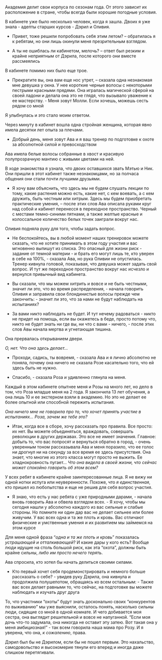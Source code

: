 Академия делит свои корпуса по сезонам года. От этого зависит их расположение в стране, чтобы всегда были хорошие
погодные условия.

В кабинете уже было несколько человек, когда я зашла. Двоих я уже знала - адепты старших курсов - Дэрил и Оливия.

- Привет, тоже решили попробовать себя этим летом? <span class="list-bullet-inline">–</span> обратилась я к ребятам, но
  они лишь окинули меня презрительным взглядом.

- А ты не ошиблась ли кабинетом, мелочь? <span class="list-bullet-inline">–</span> ответ был резким и крайне неприятным
  от Дэрила, после которого они вместе рассмеялись

В кабинете помимо них было еще трое.

- Прекратите вы, она вам еще нос утрет, <span class="list-bullet-inline">–</span> сказала одна незнакомая мне девушка у
  окна. У нее короткие черные волосы с некоторыми пестрыми красными прядями. Она игралась магической сферой на своей
  ладони и делала она это не глядя, что вызывало уважение к ее мастерству. - Меня зовут Молли. Если хочешь, можешь сесть
  рядом со мной

Я улыбнулась и это стало моим ответом.

Через минуту в кабинет вошла одна стройная женщина, которая явно имела десятки лет опыта за плечами.

- Добрый день, меня зовут Ава и я ваш тренер по подготовке к охоте за абсолютной силой и превосходством

Ава имела белые волосы собранные в хвост и красивую полупрозрачную мантию с живыми цветами на ней.

В ходе знакомства я узнала, что двоих оставшихся звать Мэтью и Ник. Они пришли в этот кабинет также незнакомцами, но за
полчаса общения они стали почти лучшими друзьями.

- Я хочу вам объяснить, что здесь мы не будем слушать лекции по тому, какие растения можно есть, какие нет, с кем
  воевать, а с кем дружить, быть честным или хитрым. Здесь мы будем приобретать практические
  умения, <span class="list-bullet-inline">–</span> после этих слов Ава описала руками круг над собой и кабинет
  перенесся в переходное пространство. Черный с местами темно-синими пятнами, а также желтые красные и колоссальное
  количество белых точек заиграли вокруг нас.

Оливия подняла руку для того, чтобы задать вопрос.

- Не беспокойтесь, вы в любой момент наших тренировок можете сказать, что не хотите принимать в этом году участия и вас
  мгновенно выпишут из списка. Это опасный для жизни риск - задание от темной материи - и брать его могут лишь те, кто
  уверен в себе на 100%, - сказала Ава, но рука Оливии не опустилась. Тренер кивнула головой, показывая, что девушка
  может задать свой вопрос. И тут же переходное пространство вокруг нас исчезло и вернулся привычный вид кабинета.

- Вы сказали, что мы можем хитрить и вовсе и не быть честными, значит ли это, что во время распределения, - начала
  говорить Оливия и заправила свои блондинистые волосы прежде чем закончить: - значит ли это, что за нами не будут
  наблюдать на испытаниях?

- За вами никто наблюдать не будет. И тут нечему радоваться - никто не придет на помощь, если вы окажетесь в беде,
  просто потому что, никто не будет знать ни где вы, ни что с вами - ничего, - после этих слов Авы начала мертва и
  угнетающая тишина.

Она прервалась открыванием двери.

_О, нет. Что она здесь делает…_

- Проходи, садись, ты вовремя, - сказала Ава и я лично абсолютно не поняла, почему она ничего не сказала Розе касательно
  того, что ей здесь быть не нужно.

- Спасибо, - сказала Роза и удивленно глянула на меня.

Каждый в этом кабинете опытнее меня и Розы на много лет, но дело в том, что Роза младше меня на 2 года. Я закончила 13
лет обучения, а она лишь 10 и ее экстерном взяли в академию. Но это не делает ее более опытной или способной пережить
испытания.

_Она ничего мне не говорила про то, что хочет принять участие в испытаниях… Роза, зачем же тебе это?_

- Итак, когда все в сборе, хочу рассказать про правила. Все просто: их нет. Вы можете объединяться, враждовать,
  совершать революции в других державах. Это все не имеет значения. Главное: добыть то, что вас попросят и вернуться
  обратно в город, - очень уверенным тоном рассказывала Ава и меня поразило, что ее голос ни дрогнул ни на секунду за
  все время ее здесь присутствия. Она знает, что многие из этого класса могут просто не выжить. Ее хладнокровность
  пугает… _Что она видела в своей жизни, что сейчас может спокойно говорить об этом всем?_

У всех ребят в кабинете крайне заинтересованные лица. Я не вижу ни одной нотки испуга или неуверенности. Похоже, что _я
единственная_, кто пришел из любопытства и еще не решив для себя вопрос участия.

- Я знаю, что есть у нас ребята с уже природными дарами, - начала вновь говорить Ава и обвела взглядом всех. - Я хочу,
  чтобы мы сегодня нашли у абсолютно каждого из вас сильные и слабые стороны. Но помните ни один дар вас не делает
  сильнее или более живучим. У вас всех одна и та же плоть и кровь. Вас отличают физические и умственные умения и их
  развитием мы займемся на этом курсе

Для меня одной фраза “_одна и та же плоть и кровь_” показалась _устрашающей и отталкивающей_? И какие дары у кого есть?
Вообще люди идущие на столь большой риск, как эта “охота”, должны быть крайне сильны, _либо им просто нечего терять_.

Ава спросила, кто хотел бы начать делиться своими силами.

- Кто первый хочет себя продемонстрировать и немного больше рассказать о себе? - увидев руку Дэрила, она кивнула и
  продолжила полушепотом, обращаясь ко всем остальным: - Также вас всех делает равными то, что сейчас, на подготовке вы
  можете наблюдать и изучать друг друга

То, что участники “охоты” будут знать досконально своих “конкурентов по выживанию” мы уже выяснили, осталось понять,
насколько сильны люди, сидящие со мной в одной комнате. И чего добивается моя сестра, она выглядит решительной и вовсе
не напуганной. “Если моя дочь что-то задумала, она никогда не оставит эту затею. Вот такая она у меня амбициозная!” -
так всем говорила наша мама про Розу. И я уверена, что она, _к сожалению_, права.

Дэрил был бы не Дэрилом, если бы не пошел первым. Это нахальство, самодовольство и высокомерие тянули его вперед и
иногда даже слишком перетягивали.
